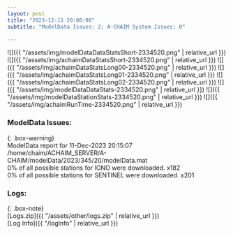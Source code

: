 ```yaml
---
layout: post
title: "2023-12-11 20:00:00"
subtitle: "ModelData Issues: 2; A-CHAIM System Issues: 0"

---
```


![]({{ "/assets/img/modelDataDataStatsShort-2334520.png" | relative_url }})
![]({{ "/assets/img/achaimDataStatsShort-2334520.png" | relative_url }})
![]({{ "/assets/img/achaimDataStatsLong00-2334520.png" | relative_url }})
![]({{ "/assets/img/achaimDataStatsLong01-2334520.png" | relative_url }})
![]({{ "/assets/img/achaimDataStatsLong02-2334520.png" | relative_url }})
![]({{ "/assets/img/modelDataDataStats-2334520.png" | relative_url }})
![]({{ "/assets/img/modelDataStationStats-2334520.png" | relative_url }})
![]({{ "/assets/img/achaimRunTime-2334520.png" | relative_url }})


### ModelData Issues:  
  
{: .box-warning}  
 ModelData report for 11-Dec-2023 20:15:07   
 /home/chaim/ACHAIM_SERVER/A-CHAIM/modelData/2023/345/20/modelData.mat   
 0% of all possible stations for IONO were downloaded. x182   
 0% of all possible stations for SENTINEL were downloaded. x201   
  


### Logs:  
  
{: .box-note}  
[Logs.zip]({{ "/assets/other/logs.zip" | relative_url }})  
[Log Info]({{ "/logInfo" | relative_url }})  
